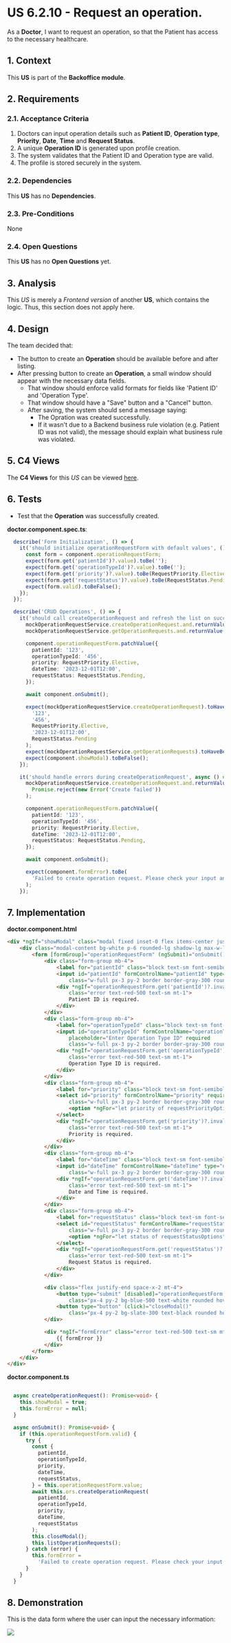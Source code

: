 # US 6.2.10 - Request an operation.

As a **Doctor**, I want to request an operation, so that the Patient has access to the necessary healthcare.


## 1. Context

This **US** is part of the **Backoffice module**.

## 2. Requirements

### 2.1. Acceptance Criteria

1. Doctors can input operation details such as **Patient ID**, **Operation type**, **Priority**, **Date**, **Time** and **Request Status**.
2. A unique **Operation ID** is generated upon profile creation.
3. The system validates that the Patient ID and Operation type are valid.
4. The profile is stored securely in the system.

### 2.2. Dependencies

This **US** has no **Dependencies**.

### 2.3. Pre-Conditions

None

### 2.4. Open Questions

This **US** has no **Open Questions** yet.

## 3. Analysis

This *US* is merely a *Frontend version* of another **US**, which contains the logic. Thus, this section does not apply here.

## 4. Design

The team decided that:
* The button to create an **Operation** should be available before and after listing.
* After pressing button to create an **Operation**, a small window should appear with the necessary data fields.
    * That window should enforce valid formats for fields like 'Patient ID' and 'Operation Type'.
    * That window should have a "Save" button and a "Cancel" button.
    * After saving, the system should send a message saying:
        * The Opration was created successfully.
        * If it wasn't due to a Backend business rule violation (e.g. Patient ID was not valid), the message should explain what business rule was violated.

## 5. C4 Views

The **C4 Views** for this *US* can be viewed [here](views/readme.md).

## 6. Tests

* Test that the **Operation** was successfully created.

**doctor.component.spec.ts**:
```ts
  describe('Form Initialization', () => {
    it('should initialize operationRequestForm with default values', () => {
      const form = component.operationRequestForm;
      expect(form.get('patientId')?.value).toBe('');
      expect(form.get('operationTypeId')?.value).toBe('');
      expect(form.get('priority')?.value).toBe(RequestPriority.Elective);
      expect(form.get('requestStatus')?.value).toBe(RequestStatus.Pending);
      expect(form.valid).toBeFalse();
    });
  });

  describe('CRUD Operations', () => {
    it('should call createOperationRequest and refresh the list on successful form submission', async () => {
      mockOperationRequestService.createOperationRequest.and.returnValue(Promise.resolve());
      mockOperationRequestService.getOperationRequests.and.returnValue(Promise.resolve([]));

      component.operationRequestForm.patchValue({
        patientId: '123',
        operationTypeId: '456',
        priority: RequestPriority.Elective,
        dateTime: '2023-12-01T12:00',
        requestStatus: RequestStatus.Pending,
      });

      await component.onSubmit();

      expect(mockOperationRequestService.createOperationRequest).toHaveBeenCalledWith(
        '123',
        '456',
        RequestPriority.Elective,
        '2023-12-01T12:00',
        RequestStatus.Pending
      );
      expect(mockOperationRequestService.getOperationRequests).toHaveBeenCalled();
      expect(component.showModal).toBeFalse();
    });

    it('should handle errors during createOperationRequest', async () => {
      mockOperationRequestService.createOperationRequest.and.returnValue(
        Promise.reject(new Error('Create failed'))
      );

      component.operationRequestForm.patchValue({
        patientId: '123',
        operationTypeId: '456',
        priority: RequestPriority.Elective,
        dateTime: '2023-12-01T12:00',
        requestStatus: RequestStatus.Pending,
      });

      await component.onSubmit();

      expect(component.formError).toBe(
        'Failed to create operation request. Please check your input and try again.'
      );
    });
```

## 7. Implementation

**doctor.component.html**

```html
<div *ngIf="showModal" class="modal fixed inset-0 flex items-center justify-center bg-gray-800 bg-opacity-50">
    <div class="modal-content bg-white p-6 rounded-lg shadow-lg max-w-lg w-full">
        <form [formGroup]="operationRequestForm" (ngSubmit)="onSubmit()">
            <div class="form-group mb-4">
                <label for="patientId" class="block text-sm font-semibold mb-2">Patient ID</label>
                <input id="patientId" formControlName="patientId" type="text" placeholder="Enter Patient ID" required
                    class="w-full px-3 py-2 border border-gray-300 rounded-md focus:ring-2 focus:ring-blue-500" />
                <div *ngIf="operationRequestForm.get('patientId')?.invalid && operationRequestForm.get('patientId')?.touched"
                    class="error text-red-500 text-sm mt-1">
                    Patient ID is required.
                </div>
            </div>
            <div class="form-group mb-4">
                <label for="operationTypeId" class="block text-sm font-semibold mb-2">Operation Type</label>
                <input id="operationTypeId" formControlName="operationTypeId" type="text"
                    placeholder="Enter Operation Type ID" required
                    class="w-full px-3 py-2 border border-gray-300 rounded-md focus:ring-2 focus:ring-blue-500" />
                <div *ngIf="operationRequestForm.get('operationTypeId')?.invalid && operationRequestForm.get('operationTypeId')?.touched"
                    class="error text-red-500 text-sm mt-1">
                    Operation Type ID is required.
                </div>
            </div>
            <div class="form-group mb-4">
                <label for="priority" class="block text-sm font-semibold mb-2">Priority</label>
                <select id="priority" formControlName="priority" required
                    class="w-full px-3 py-2 border border-gray-300 rounded-md focus:ring-2 focus:ring-blue-500">
                    <option *ngFor="let priority of requestPriorityOptions" [value]="priority">{{ priority }}</option>
                </select>
                <div *ngIf="operationRequestForm.get('priority')?.invalid && operationRequestForm.get('priority')?.touched"
                    class="error text-red-500 text-sm mt-1">
                    Priority is required.
                </div>
            </div>
            <div class="form-group mb-4">
                <label for="dateTime" class="block text-sm font-semibold mb-2">Date and Time</label>
                <input id="dateTime" formControlName="dateTime" type="datetime-local" required
                    class="w-full px-3 py-2 border border-gray-300 rounded-md focus:ring-2 focus:ring-blue-500" />
                <div *ngIf="operationRequestForm.get('dateTime')?.invalid && operationRequestForm.get('dateTime')?.touched"
                    class="error text-red-500 text-sm mt-1">
                    Date and Time is required.
                </div>
            </div>
            <div class="form-group mb-4">
                <label for="requestStatus" class="block text-sm font-semibold mb-2">Request Status</label>
                <select id="requestStatus" formControlName="requestStatus" required
                    class="w-full px-3 py-2 border border-gray-300 rounded-md focus:ring-2 focus:ring-blue-500">
                    <option *ngFor="let status of requestStatusOptions" [value]="status">{{ status }}</option>
                </select>
                <div *ngIf="operationRequestForm.get('requestStatus')?.invalid && operationRequestForm.get('requestStatus')?.touched"
                    class="error text-red-500 text-sm mt-1">
                    Request Status is required.
                </div>
            </div>

            <div class="flex justify-end space-x-2 mt-4">
                <button type="submit" [disabled]="operationRequestForm.invalid"
                    class="px-4 py-2 bg-blue-500 text-white rounded hover:bg-blue-600 transition">Submit</button>
                <button type="button" (click)="closeModal()"
                    class="px-4 py-2 bg-slate-300 text-black rounded hover:bg-slate-600 transition">Cancel</button>
            </div>

            <div *ngIf="formError" class="error text-red-500 text-sm mt-2">
                {{ formError }}
            </div>
        </form>
    </div>
</div>
```

**doctor.component.ts**

```ts

  async createOperationRequest(): Promise<void> {
    this.showModal = true;
    this.formError = null;
  }

  async onSubmit(): Promise<void> {
    if (this.operationRequestForm.valid) {
      try {
        const {
          patientId,
          operationTypeId,
          priority,
          dateTime,
          requestStatus,
        } = this.operationRequestForm.value;
        await this.ors.createOperationRequest(
          patientId,
          operationTypeId,
          priority,
          dateTime,
          requestStatus
        );
        this.closeModal();
        this.listOperationRequests();
      } catch (error) {
        this.formError =
          'Failed to create operation request. Please check your input and try again.';
      }
    }
  }
```

## 8. Demonstration

This is the data form where the user can input the necessary information:

![](images/data.png)